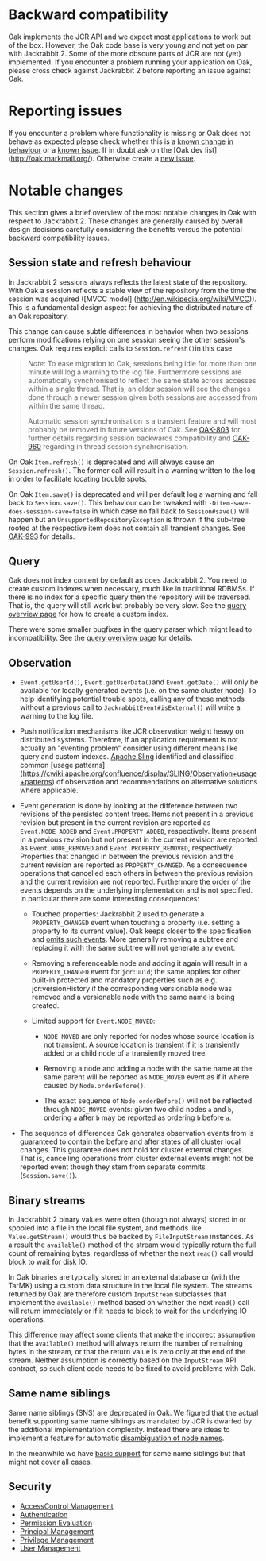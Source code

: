 <!--
   Licensed to the Apache Software Foundation (ASF) under one or more
   contributor license agreements.  See the NOTICE file distributed with
   this work for additional information regarding copyright ownership.
   The ASF licenses this file to You under the Apache License, Version 2.0
   (the "License"); you may not use this file except in compliance with
   the License.  You may obtain a copy of the License at

       http://www.apache.org/licenses/LICENSE-2.0

   Unless required by applicable law or agreed to in writing, software
   distributed under the License is distributed on an "AS IS" BASIS,
   WITHOUT WARRANTIES OR CONDITIONS OF ANY KIND, either express or implied.
   See the License for the specific language governing permissions and
   limitations under the License.
  -->

Backward compatibility
======================

Oak implements the JCR API and we expect most applications to work out of the box. However, the Oak
code base is very young and not yet on par with Jackrabbit 2. Some of the more obscure parts of JCR
are not (yet) implemented. If you encounter a problem running your application on Oak, please cross
check against Jackrabbit 2 before reporting an issue against Oak.

Reporting issues
================

If you encounter a problem where functionality is missing or Oak does not behave as expected please
check whether this is a [known change in behaviour](https://issues.apache.org/jira/browse/OAK-14) or
a [known issue](https://issues.apache.org/jira/browse/OAK). If in doubt ask on the [Oak dev list]
(http://oak.markmail.org/). Otherwise create a [new issue](https://issues.apache.org/jira/browse/OAK).

Notable changes
===============

This section gives a brief overview of the most notable changes in Oak with respect to Jackrabbit 2.
These changes are generally caused by overall design decisions carefully considering the benefits
versus the potential backward compatibility issues.

Session state and refresh behaviour
-----------------------------------

In Jackrabbit 2 sessions always reflects the latest state of the repository. With Oak a session
reflects a stable view of the repository from the time the session was acquired ([MVCC model]
(http://en.wikipedia.org/wiki/MVCC)). This is a fundamental design aspect for achieving the
distributed nature of an Oak repository.

This change can cause subtle differences in behavior when two sessions perform modifications
relying on one session seeing the other session's changes. Oak requires explicit calls to
`Session.refresh()`in this case.

> *Note*: To ease migration to Oak, sessions being idle for more than one minute will log a warning
> to the log file. Furthermore sessions are automatically synchronised to reflect the same state
> across accesses within a single thread. That is, an older session will see the changes done
> through a newer session given both sessions are accessed from within the same thread.
>
> Automatic session synchronisation is a transient feature and will most probably be removed in
> future versions of Oak. See [OAK-803](https://issues.apache.org/jira/browse/OAK-803) for further
> details regarding session backwards compatibility and
> [OAK-960](https://issues.apache.org/jira/browse/OAK-960) regarding in thread session
> synchronisation.

On Oak `Item.refresh()` is deprecated and will always cause an `Session.refresh()`. The former call
will result in a warning written to the log in order to facilitate locating trouble spots.

On Oak `Item.save()` is deprecated and will per default log a warning and fall back to
`Session.save()`. This behaviour can be tweaked with `-Ditem-save-does-session-save=false` in which
case no fall back to `Session#save()` will happen but an `UnsupportedRepositoryException` is thrown
if the sub-tree rooted at the respective item does not contain all transient changes. See
[OAK-993](https://issues.apache.org/jira/browse/OAK-993) for details.

Query
-----

Oak does not index content by default as does Jackrabbit 2. You need to create custom indexes when
necessary, much like in traditional RDBMSs. If there is no index for a specific query then the
repository will be traversed. That is, the query will still work but probably be very slow.
See the [query overview page](query.html) for how to create a custom index.

There were some smaller bugfixes in the query parser which might lead to incompatibility.
See the [query overview page](query.html) for details.


Observation
-----------

* `Event.getUserId()`, `Event.getUserData()`and `Event.getDate()` will only be available for locally
  generated events (i.e. on the same cluster node). To help identifying potential trouble spots,
  calling any of these methods without a previous call to `JackrabbitEvent#isExternal()` will write
  a warning to the log file.

* Push notification mechanisms like JCR observation weight heavy on distributed systems. Therefore,
  if an application requirement is not actually an "eventing problem" consider using different means
  like query and custom indexes.
  [Apache Sling](http://sling.apache.org) identified and classified common [usage patterns]
  (https://cwiki.apache.org/confluence/display/SLING/Observation+usage+patterns) of observation and
  recommendations on alternative solutions where applicable.

* Event generation is done by looking at the difference between two revisions of the persisted
  content trees. Items not present in a previous revision but present in the current revision are
  reported as `Event.NODE_ADDED` and `Event.PROPERTY_ADDED`, respectively. Items present in a
  previous revision but not present in the current revision are reported as `Event.NODE_REMOVED` and
  `Event.PROPERTY_REMOVED`, respectively. Properties that changed in between the previous revision
  and the current revision are reported as `PROPERTY_CHANGED`. As a consequence operations that
  cancelled each others in between the previous revision and the current revision are not reported.
  Furthermore the order of the events depends on the underlying implementation and is not specified.
  In particular there are some interesting consequences:

    * Touched properties: Jackrabbit 2 used to generate a `PROPERTY_CHANGED` event when touching a
      property (i.e. setting a property to its current value). Oak keeps closer to the specification
      and [omits such events](https://issues.apache.org/jira/browse/OAK-948). More generally removing
      a subtree and replacing it with the same subtree will not generate any event.

    * Removing a referenceable node and adding it again will result in a `PROPERTY_CHANGED` event for
      `jcr:uuid`; the same applies for other built-in protected and mandatory properties
      such as e.g. jcr:versionHistory if the corresponding versionable node
      was removed and a versionable node with the same name is being created.

    * Limited support for `Event.NODE_MOVED`:

      + `NODE_MOVED` are only reported for nodes whose source location is not transient. A source
        location is transient if it is transiently added or a child node of a transiently moved
        tree.

      + Removing a node and adding a node with the same name at the same parent will be reported as
        `NODE_MOVED` event as if it where caused by `Node.orderBefore()`.

      + The exact sequence of `Node.orderBefore()` will not be reflected through `NODE_MOVED`
        events: given two child nodes `a` and `b`, ordering `a` after `b` may be reported as
        ordering `b` before `a`.

* The sequence of differences Oak generates observation events from is guaranteed to contain the
  before and after states of all cluster local changes. This guarantee does not hold for cluster
  external changes. That is, cancelling operations from cluster external events might not be
  reported event though they stem from separate commits (`Session.save()`).


Binary streams
--------------

In Jackrabbit 2 binary values were often (though not always) stored in
or spooled into a file in the local file system, and methods like
`Value.getStream()` would thus be backed by `FileInputStream` instances.
As a result the `available()` method of the stream would typically return
the full count of remaining bytes, regardless of whether the next `read()`
call would block to wait for disk IO.

In Oak binaries are typically stored in an external database or (with the
TarMK) using a custom data structure in the local file system. The streams
returned by Oak are therefore custom `InputStream` subclasses that implement
the `available()` method based on whether the next `read()` call will return
immediately or if it needs to block to wait for the underlying IO operations.

This difference may affect some clients that make the incorrect assumption
that the `available()` method will always return the number of remaining
bytes in the stream, or that the return value is zero only at the end of the
stream. Neither assumption is correctly based on the `InputStream` API
contract, so such client code needs to be fixed to avoid problems with Oak.


Same name siblings
------------------

Same name siblings (SNS) are deprecated in Oak. We figured that the actual benefit supporting same
name siblings as mandated by JCR is dwarfed by the additional implementation complexity. Instead
there are ideas to implement a feature for automatic [disambiguation of node names](https://issues.apache.org/jira/browse/OAK-129).

In the meanwhile we have [basic support](https://issues.apache.org/jira/browse/OAK-203) for same
name siblings but that might not cover all cases.

Security
--------

* [AccessControl Management](differences_accesscontrol.html)
* [Authentication](differences_authentication.html)
* [Permission Evaluation](differences_permission.html)
* [Principal Management](differences_principal.html)
* [Privilege Management](differences_privileges.html)
* [User Management](differences_user.html)
